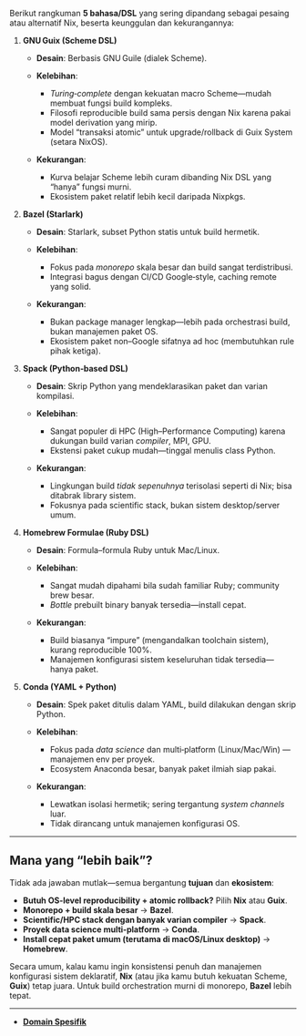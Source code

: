 Berikut rangkuman **5 bahasa/DSL** yang sering dipandang sebagai pesaing atau alternatif Nix, beserta keunggulan dan kekurangannya:

1. **GNU Guix (Scheme DSL)**

   - **Desain**: Berbasis GNU Guile (dialek Scheme).
   - **Kelebihan**:

     - _Turing‑complete_ dengan kekuatan macro Scheme—mudah membuat fungsi build kompleks.
     - Filosofi reproducible build sama persis dengan Nix karena pakai model derivation yang mirip.
     - Model “transaksi atomic” untuk upgrade/rollback di Guix System (setara NixOS).

   - **Kekurangan**:

     - Kurva belajar Scheme lebih curam dibanding Nix DSL yang “hanya” fungsi murni.
     - Ekosistem paket relatif lebih kecil daripada Nixpkgs.

2. **Bazel (Starlark)**

   - **Desain**: Starlark, subset Python statis untuk build hermetik.
   - **Kelebihan**:

     - Fokus pada _monorepo_ skala besar dan build sangat terdistribusi.
     - Integrasi bagus dengan CI/CD Google‑style, caching remote yang solid.

   - **Kekurangan**:

     - Bukan package manager lengkap—lebih pada orchestrasi build, bukan manajemen paket OS.
     - Ekosistem paket non–Google sifatnya ad hoc (membutuhkan rule pihak ketiga).

3. **Spack (Python‑based DSL)**

   - **Desain**: Skrip Python yang mendeklarasikan paket dan varian kompilasi.
   - **Kelebihan**:

     - Sangat populer di HPC (High–Performance Computing) karena dukungan build varian _compiler_, MPI, GPU.
     - Ekstensi paket cukup mudah—tinggal menulis class Python.

   - **Kekurangan**:

     - Lingkungan build _tidak sepenuhnya_ terisolasi seperti di Nix; bisa ditabrak library sistem.
     - Fokusnya pada scientific stack, bukan sistem desktop/server umum.

4. **Homebrew Formulae (Ruby DSL)**

   - **Desain**: Formula–formula Ruby untuk Mac/Linux.
   - **Kelebihan**:

     - Sangat mudah dipahami bila sudah familiar Ruby; community brew besar.
     - _Bottle_ prebuilt binary banyak tersedia—install cepat.

   - **Kekurangan**:

     - Build biasanya “impure” (mengandalkan toolchain sistem), kurang reproducible 100%.
     - Manajemen konfigurasi sistem keseluruhan tidak tersedia—hanya paket.

5. **Conda (YAML + Python)**

   - **Desain**: Spek paket ditulis dalam YAML, build dilakukan dengan skrip Python.
   - **Kelebihan**:

     - Fokus pada _data science_ dan multi‑platform (Linux/Mac/Win) —manajemen env per proyek.
     - Ecosystem Anaconda besar, banyak paket ilmiah siap pakai.

   - **Kekurangan**:

     - Lewatkan isolasi hermetik; sering tergantung _system channels_ luar.
     - Tidak dirancang untuk manajemen konfigurasi OS.

---

## Mana yang “lebih baik”?

Tidak ada jawaban mutlak—semua bergantung **tujuan** dan **ekosistem**:

- **Butuh OS‑level reproducibility + atomic rollback?**
  Pilih **Nix** atau **Guix**.
- **Monorepo + build skala besar** → **Bazel**.
- **Scientific/HPC stack dengan banyak varian compiler** → **Spack**.
- **Proyek data science multi‑platform** → **Conda**.
- **Install cepat paket umum (terutama di macOS/Linux desktop)** → **Homebrew**.

Secara umum, kalau kamu ingin konsistensi penuh dan manajemen konfigurasi sistem deklaratif, **Nix** (atau jika kamu butuh kekuatan Scheme, **Guix**) tetap juara. Untuk build orchestration murni di monorepo, **Bazel** lebih tepat.

---

- **[Domain Spesifik][domain-spesifik]**

[domain-spesifik]: ../../README.md
